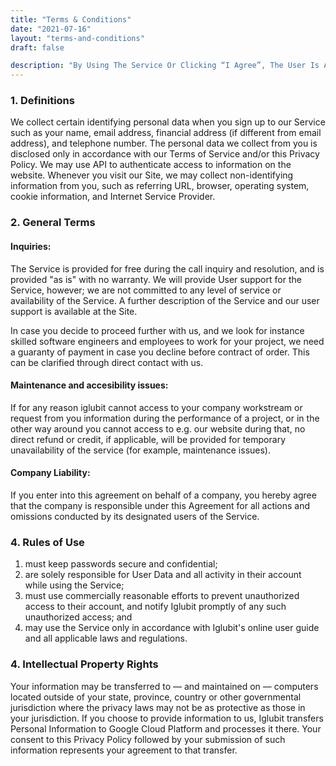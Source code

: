```yaml
---
title: "Terms & Conditions"
date: "2021-07-16"
layout: "terms-and-conditions"
draft: false

description: "By Using The Service Or Clicking “I Agree”, The User Is Agreeing To Be Bound By This Agreement. If You Are Agreeing To This Agreement On Behalf Of Or For The Benefit Of A Company, Then The User Represents And Warrants That It Has The Necessary Authority To Agree To This Agreement On The Company’s"
---
```


### 1. Definitions
We collect certain identifying personal data when you sign up to our Service such as your name, email address, financial address (if different from email address), and telephone number. The personal data we collect from you is disclosed only in accordance with our Terms of Service and/or this Privacy Policy. We may use API to authenticate access to information on the website. Whenever you visit our Site, we may collect non-identifying information from you, such as referring URL, browser, operating system, cookie information, and Internet Service Provider.

### 2. General Terms

#### Inquiries:
The Service is provided for free during the call inquiry and resolution, and is provided "as is" with no warranty. We will provide User support for the Service, however; we are not committed to any level of service or availability of the Service. A further description of the Service and our user support is available at the Site.

In case you decide to proceed further with us, and we look for instance skilled software engineers and employees to work for your project, we need a guaranty of payment in case you decline before contract of order. This can be clarified through direct contact with us.

#### Maintenance and accesibility issues:
If for any reason iglubit cannot access to your company workstream or request from you information during the performance of a project, or in the other way around you cannot access to e.g. our website during that, no direct refund or credit, if applicable, will be provided for temporary unavailability of the service (for example, maintenance issues).

#### Company Liability:
If you enter into this agreement on behalf of a company, you hereby agree that the company is responsible under this Agreement for all actions and omissions conducted by its designated users of the Service.

### 4. Rules of Use
1. must keep passwords secure and confidential;
2. are solely responsible for User Data and all activity in their account while using the Service;
3. must use commercially reasonable efforts to prevent unauthorized access to their account, and notify Iglubit promptly of any such unauthorized access; and
4. may use the Service only in accordance with Iglubit's online user guide and all applicable laws and regulations.


### 4. Intellectual Property Rights
Your information may be transferred to — and maintained on — computers located outside of your state, province, country or other governmental jurisdiction where the privacy laws may not be as protective as those in your jurisdiction. If you choose to provide information to us, Iglubit transfers Personal Information to Google Cloud Platform and processes it there. Your consent to this Privacy Policy followed by your submission of such information represents your agreement to that transfer.